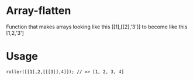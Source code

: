 # Array-flatten
Function that makes arrays looking like this [[1],[[2],'3']] to become like this [1,2,'3']
# Usage
```Javascrip
roller([[1],2,[[[3]],4]]); // => [1, 2, 3, 4]
  
```
